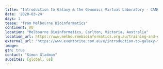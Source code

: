 ```yaml
---
title: "Introduction to Galaxy & the Genomics Virtual Laboratory - CANCELLED"
date: '2020-03-24'
days: 1
tease: "from Melbourne Bioinformatics"
continent: AU
location: "Melbourne Bioinformatics, Carlton, Victoria, Australia"
location_url: https://www.melbournebioinformatics.org.au/training-and-events/
external_url: "https://www.eventbrite.com.au/e/introduction-to-galaxy-the-genomics-virtual-laboratory-tickets-94102632507"
image: 
gtn: true
contact: "Simon Gladman"
subsites: [global, us]
---
```


